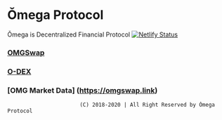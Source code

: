 # Ǒmega Protocol
Ǒmega is Decentralized Financial Protocol
[![Netlify Status](https://api.netlify.com/api/v1/badges/95e38c6e-62b7-4b20-aa0a-6b2e68dc8a5d/deploy-status)](https://app.netlify.com/sites/youthful-hoover-7e2499/deploys)

###  [OMGSwap](https://omgswap.com)
###  [O-DEX](https://odex.link)
###  [OMG Market Data] (https://omgswap.link)


  
  
  
                           (C) 2018-2020 | All Right Reserved by Ǒmega Protocol
